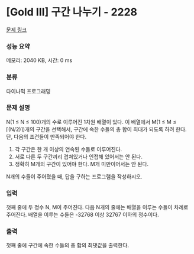 # [Gold III] 구간 나누기 - 2228 

[문제 링크](https://www.acmicpc.net/problem/2228) 

### 성능 요약

메모리: 2040 KB, 시간: 0 ms

### 분류

다이나믹 프로그래밍

### 문제 설명

<p style="user-select: auto;">N(1 ≤ N ≤ 100)개의 수로 이루어진 1차원 배열이 있다. 이 배열에서 M(1 ≤ M ≤ ⌈(N/2)⌉)개의 구간을 선택해서, 구간에 속한 수들의 총 합이 최대가 되도록 하려 한다. 단, 다음의 조건들이 만족되어야 한다.</p>

<ol style="user-select: auto;">
	<li style="user-select: auto;">각 구간은 한 개 이상의 연속된 수들로 이루어진다.</li>
	<li style="user-select: auto;">서로 다른 두 구간끼리 겹쳐있거나 인접해 있어서는 안 된다.</li>
	<li style="user-select: auto;">정확히 M개의 구간이 있어야 한다. M개 미만이어서는 안 된다.</li>
</ol>

<p style="user-select: auto;">N개의 수들이 주어졌을 때, 답을 구하는 프로그램을 작성하시오.</p>

### 입력 

 <p style="user-select: auto;">첫째 줄에 두 정수 N, M이 주어진다. 다음 N개의 줄에는 배열을 이루는 수들이 차례로 주어진다. 배열을 이루는 수들은 -32768 이상 32767 이하의 정수이다.</p>

### 출력 

 <p style="user-select: auto;">첫째 줄에 구간에 속한 수들의 총 합의 최댓값을 출력한다.</p>

